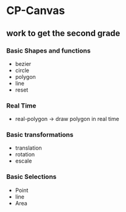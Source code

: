 # CP-Canvas

## work to get the second grade

### Basic Shapes and functions
- bezier
- circle
- polygon
- line
- reset

### Real Time
- real-polygon -> draw polygon in real time

### Basic transformations
- translation
- rotation
- escale

### Basic Selections
- Point
- line
- Area